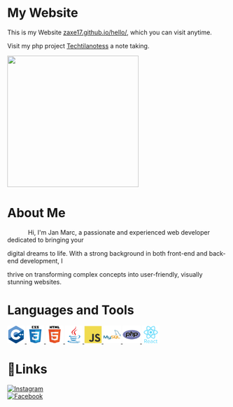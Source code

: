 # My Website
This is my Website [zaxe17.github.io/hello/](https://zaxe17.github.io/hello/), which you can visit anytime.

Visit my php project [Techtilanotess](http://techtilanotess.22web.org) a note taking.

<img src="https://github.com/zaxe17/raiden/blob/main/raiden/image.gif" alt="" width="300" height="300"/>
<!-- <img src="https://media.tenor.com/CKIexctq4C8AAAAi/arisu-blue-archive.gif" alt="cplusplus" width="250" height="250"/> -->

# About Me
&nbsp;&nbsp;&nbsp;&nbsp;&nbsp;&nbsp;&nbsp;&nbsp;&nbsp;&nbsp;&nbsp;&nbsp;Hi, I'm Jan Marc, a passionate and experienced web developer dedicated to bringing your

digital dreams to life. With a strong background in both front-end and back-end development, I

thrive on transforming complex concepts into user-friendly, visually stunning websites.

# Languages and Tools
<p align="left"> 
    <a href="https://www.w3schools.com/cpp/" target="_blank" rel="noreferrer"> 
        <img src="https://raw.githubusercontent.com/devicons/devicon/master/icons/cplusplus/cplusplus-original.svg" alt="cplusplus" width="40" height="40"/> 
    </a> 
    <a href="https://www.w3schools.com/css/" target="_blank" rel="noreferrer"> 
        <img src="https://raw.githubusercontent.com/devicons/devicon/master/icons/css3/css3-original-wordmark.svg" alt="css3" width="40" height="40"/> 
    </a> 
    <a href="https://www.w3.org/html/" target="_blank" rel="noreferrer"> 
        <img src="https://raw.githubusercontent.com/devicons/devicon/master/icons/html5/html5-original-wordmark.svg" alt="html5" width="40" height="40"/> 
    </a> 
    <a href="https://www.java.com" target="_blank" rel="noreferrer"> 
        <img src="https://raw.githubusercontent.com/devicons/devicon/master/icons/java/java-original.svg" alt="java" width="40" height="40"/> 
    </a> 
    <a href="https://developer.mozilla.org/en-US/docs/Web/JavaScript" target="_blank" rel="noreferrer"> 
        <img src="https://raw.githubusercontent.com/devicons/devicon/master/icons/javascript/javascript-original.svg" alt="javascript" width="40" height="40"/> 
    </a> 
    <a href="https://www.mysql.com/" target="_blank" rel="noreferrer"> 
        <img src="https://raw.githubusercontent.com/devicons/devicon/master/icons/mysql/mysql-original-wordmark.svg" alt="mysql" width="40" height="40"/> 
    </a> 
    <a href="https://www.php.net" target="_blank" rel="noreferrer"> 
        <img src="https://raw.githubusercontent.com/devicons/devicon/master/icons/php/php-original.svg" alt="php" width="40" height="40"/> 
    </a> <a href="https://reactjs.org/" target="_blank" rel="noreferrer"> 
        <img src="https://raw.githubusercontent.com/devicons/devicon/master/icons/react/react-original-wordmark.svg" alt="react" width="40" height="40"/> 
    </a> 
</p>

# 🔗Links
<p align="left">
    <a href="https://www.instagram.com/zaxe.jm/">
        <img src="https://img.shields.io/badge/Follow%20on%20Instagram-%23E4405F.svg?style=for-the-badge&logo=instagram&logoColor=white" alt="Instagram">
    </a>
    <br/>
    <a href="https://www.facebook.com/janmarc.soberanojacolbia.9">
        <img src="https://img.shields.io/badge/Follow%20on%20Facebook-%231877F2.svg?style=for-the-badge&logo=facebook&logoColor=white" alt="Facebook">
    </a>
</p>

